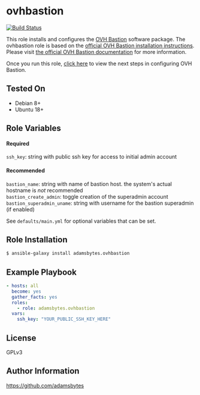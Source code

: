 ovhbastion
=========
[![Build Status](https://travis-ci.com/adamsbytes/ansible-ovhbastion.svg?branch=main)](https://travis-ci.com/adamsbytes/ansible-ovhbastion)

This role installs and configures the [OVH Bastion](https://github.com/ovh/the-bastion) software package. The ovhbastion role is based on the [official OVH Bastion installation instructions](https://ovh.github.io/the-bastion/installation/basic.html). Please visit [the official OVH Bastion documentation](https://ovh.github.io/the-bastion/index.html) for more information.

Once you run this role, [click here](https://ovh.github.io/the-bastion/using/basics.html) to view the next steps in configuring OVH Bastion.

Tested On
------------

- Debian 8+
- Ubuntu 18+

Role Variables
--------------

#### Required
`ssh_key`: string with public ssh key for access to initial admin account

#### Recommended
`bastion_name`: string with name of bastion host. the system's actual hostname is _not_ recommended\
`bastion_create_admin`: toggle creation of the superadmin account\
`bastion_superadmin_uname`: string with username for the bastion superadmin (if enabled)

See `defaults/main.yml` for optional variables that can be set.

Role Installation
------------

```bash
$ ansible-galaxy install adamsbytes.ovhbastion
```

Example Playbook
----------------

```yaml
- hosts: all
  become: yes
  gather_facts: yes
  roles:
    - role: adamsbytes.ovhbastion
  vars:
    ssh_key: "YOUR_PUBLIC_SSH_KEY_HERE"
```

License
-------

GPLv3

Author Information
------------------

https://github.com/adamsbytes
